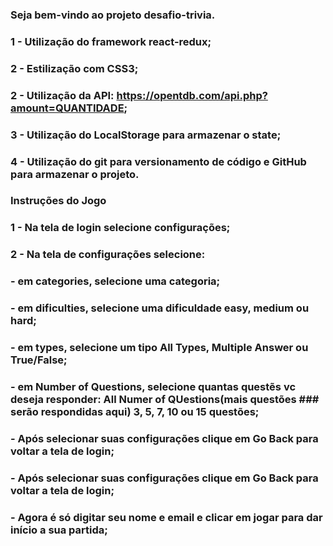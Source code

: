 ### Seja bem-vindo ao projeto desafio-trivia.

### 1 - Utilização do framework react-redux;
### 2 - Estilização com CSS3;
### 2 - Utilização da API: https://opentdb.com/api.php?amount=QUANTIDADE;
### 3 - Utilização do LocalStorage para armazenar o state;
### 4 - Utilização do git para versionamento de código e GitHub para armazenar o projeto.

### Instruções do Jogo

### 1 - Na tela de login selecione configurações;
### 2 - Na tela de configurações selecione: 
### - em categories, selecione uma categoria; 
### - em dificulties, selecione uma dificuldade easy, medium ou hard; 
### - em types, selecione um tipo All Types, Multiple Answer ou True/False; 
### - em Number of Questions, selecione quantas questẽs vc deseja responder: All Numer of QUestions(mais questões ### serão respondidas aqui) 3, 5, 7, 10 ou 15 questões; 
### - Após selecionar suas configurações clique em Go Back para voltar a tela de login; 
### - Após selecionar suas configurações clique em Go Back para voltar a tela de login; 
### - Agora é só digitar seu nome e email e clicar em jogar para dar início a sua partida; 

